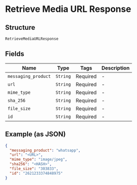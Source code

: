 
# Retrieve Media URL Response

## Structure

`RetrieveMediaURLResponse`

## Fields

| Name | Type | Tags | Description |
|  --- | --- | --- | --- |
| `messaging_product` | `String` | Required | - |
| `url` | `String` | Required | - |
| `mime_type` | `String` | Required | - |
| `sha_256` | `String` | Required | - |
| `file_size` | `String` | Required | - |
| `id` | `String` | Required | - |

## Example (as JSON)

```json
{
  "messaging_product": "whatsapp",
  "url": "<URL>",
  "mime_type": "image/jpeg",
  "sha256": "<HASH>",
  "file_size": "303833",
  "id": "2621233374848975"
}
```

